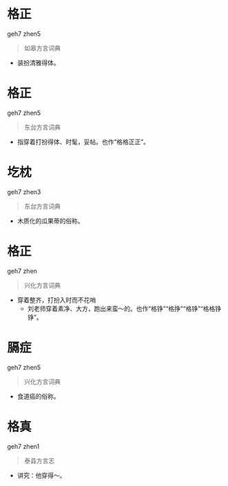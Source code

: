 # 格正
geh7 zhen5
> 如皋方言词典
- 装扮清雅得体。

# 格正
geh7 zhen5
> 东台方言词典
- 指穿着打扮得体、时髦，妥帖。也作“格格正正”。

# 圪枕
geh7 zhen3
> 东台方言词典
- 木质化的瓜果蒂的俗称。

# 格正
geh7 zhen
> 兴化方言词典
- 穿着整齐，打扮入时而不花哨
  - 刘老师穿着素净、大方，跑出来蛮～的。也作“格铮”“格挣”“格铮”“格格铮铮”。

# 膈症
geh7 zhen5
> 兴化方言词典
- 食道癌的俗称。

# 格真
geh7 zhen1
> 泰县方言志
- 讲究：他穿得～。
